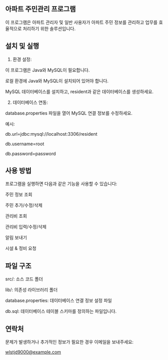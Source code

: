 ## 아파트 주민관리 프로그램

이 프로그램은 아파트 관리자 및 일반 사용자가 아파트 주민 정보를 관리하고 업무를 효율적으로 처리하기 위한 솔루션입니다.

## 설치 및 실행

1. 환경 설정:

이 프로그램은 Java와 MySQL이 필요합니다.

로컬 환경에 Java와 MySQL이 설치되어 있어야 합니다.

MySQL 데이터베이스를 설치하고, resident과 같은 데이터베이스를 생성하세요.

2. 데이터베이스 연동:

database.properties 파일을 열어 MySQL 연결 정보를 수정하세요.

예시:

db.url=jdbc:mysql://localhost:3306/resident 

db.username=root

db.password=password

## 사용 방법

프로그램을 실행하면 다음과 같은 기능을 사용할 수 있습니다:

주민 정보 조회

주민 추가/수정/삭제

관리비 조회

관리비 입력/수정/삭제

알림 보내기

시설 & 정비 요청

## 파일 구조

src/: 소스 코드 폴더

lib/: 의존성 라이브러리 폴더

database.properties: 데이터베이스 연결 정보 설정 파일

db.sql: 데이터베이스 테이블 스키마를 정의하는 파일입니다.

## 연락처

문제가 발생하거나 추가적인 정보가 필요한 경우 이메일을 보내주세요: 

wlstjd9000@example.com

